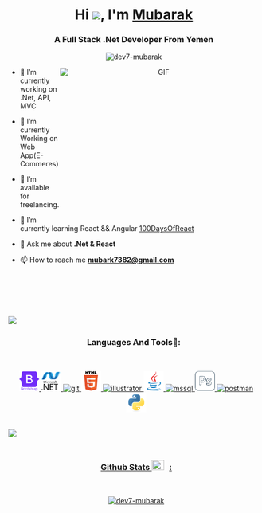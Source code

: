 <h1 align="center">Hi <img src="https://media.giphy.com/media/hvRJCLFzcasrR4ia7z/giphy.gif" width="30px">, I'm <a href="https://github.com/Dev7-Mubarak" target="blank">
Mubarak</a></h1>
<h3 align="center">A Full Stack .Net Developer From Yemen</h3>

<p align="center"> <img src="https://komarev.com/ghpvc/?username=dev7-mubarak&label=Profile%20views&color=0e75b6&style=flat" alt="dev7-mubarak" /> </p>

<a target="_blank" align="center">
  <img align="right" top="500" height="300" width="400" alt="GIF" src="https://media.giphy.com/media/SWoSkN6DxTszqIKEqv/giphy.gif">
</a>

- 🔭 I’m currently working on .Net, API, MVC</a>

- 🌱 I’m currently Working on Web App(E-Commeres)

- 🤝 I’m available for freelancing.

- 🌱 I’m currently learning React && Angular <a href="https://github.com/100rabhcsmc/100DaysOfSwift" target="blank">100DaysOfReact</a>

- 💬 Ask me about **.Net & React**

- 📫 How to reach me **mubark7382@gmail.com**

<br/><br/><br/><br/><br/>
<img src="https://user-images.githubusercontent.com/73097560/115834477-dbab4500-a447-11eb-908a-139a6edaec5c.gif">

<h3 align="center" >Languages And Tools🔭: </h3>
<br/>
<p align="center">
 <div align="center"  class="icons-social" style="margin-left: 10px;">
<p align="center"> <a href="https://getbootstrap.com" target="_blank" rel="noreferrer"> <img src="https://raw.githubusercontent.com/devicons/devicon/master/icons/bootstrap/bootstrap-plain-wordmark.svg" alt="bootstrap" width="40" height="40"/> </a> <a href="https://www.w3schools.com/cpp/" target="_blank" rel="noreferrer"><img src="https://raw.githubusercontent.com/devicons/devicon/master/icons/dot-net/dot-net-original-wordmark.svg" alt="dotnet" width="40" height="40"/> <img src="https://www.vectorlogo.zone/logos/git-scm/git-scm-icon.svg" alt="git" width="40" height="40"/> </a> <a href="https://www.w3.org/html/" target="_blank" rel="noreferrer"> <img src="https://raw.githubusercontent.com/devicons/devicon/master/icons/html5/html5-original-wordmark.svg" alt="html5" width="40" height="40"/> </a> <a href="https://www.adobe.com/in/products/illustrator.html" target="_blank" rel="noreferrer"> <img src="https://www.vectorlogo.zone/logos/adobe_illustrator/adobe_illustrator-icon.svg" alt="illustrator" width="40" height="40"/> </a> <a href="https://www.java.com" target="_blank" rel="noreferrer"> <img src="https://raw.githubusercontent.com/devicons/devicon/master/icons/java/java-original.svg" alt="java" width="40" height="40"/> </a> <a href="https://www.microsoft.com/en-us/sql-server" target="_blank" rel="noreferrer"> <img src="https://www.svgrepo.com/show/303229/microsoft-sql-server-logo.svg" alt="mssql" width="40" height="40"/> </a> <a href="https://www.photoshop.com/en" target="_blank" rel="noreferrer"> <img src="https://raw.githubusercontent.com/devicons/devicon/master/icons/photoshop/photoshop-line.svg" alt="photoshop" width="40" height="40"/> </a> <a href="https://www.postgresql.org" target="_blank" rel="noreferrer"></a> <a href="https://postman.com" target="_blank" rel="noreferrer"> <img src="https://www.vectorlogo.zone/logos/getpostman/getpostman-icon.svg" alt="postman" width="40" height="40"/> </a> <a href="https://www.python.org" target="_blank" rel="noreferrer"> <img src="https://raw.githubusercontent.com/devicons/devicon/master/icons/python/python-original.svg" alt="python" width="40" height="40"/> </a> <a href="https://reactjs.org/" target="_blank" rel="noreferrer"></p>
      </div>
</p>

<br/>
<img src="https://user-images.githubusercontent.com/73097560/115834477-dbab4500-a447-11eb-908a-139a6edaec5c.gif">

<p align="center">
 <div align="center"  class="icons-social" style="margin-left: 10px;">
<h3>Github Stats <img src="https://media.giphy.com/media/iY8CRBdQXODJSCERIr/giphy.gif" width="25" height="20" style="margin-right: 10px; margin-top: 20px">: </h3>
<br/>

<p><img align="center" src="https://github-readme-streak-stats.herokuapp.com/?user=dev7-mubarak&" alt="dev7-mubarak" /></p>
      </div>
</p>

